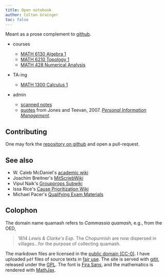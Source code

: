 ```yaml
---
title: Open notebook
author: Colton Grainger
toc: false
---
```


Meant as a prose complement to [github](https://github.com/coltongrainger/).


- courses
    - [MATH 6130 Algebra 1](alg1)
    - [MATH 6210 Topology 1](top1)
    - [MATH 428 Numerical Analysis](num)

- TA-ing
    - [MATH 1300 Calculus 1](math1300)

- admin
    - [scanned notes](raw)
    - [quotes](pim) from Jones and Teevan, 2007. [*Personal Information Management*](https://www.washington.edu/uwpress/search/books/JONPEP.html).

## Contributing

One may fork the [repository on github](https://github.com/coltongrainger/quamash) and open a pull-request.

## See also

- W. Caleb McDaniel's [academic wiki](http://wiki.wcaleb.rice.edu/)
- Joachim Breitner's [MitScriebWiki](http://mitschriebwiki.nomeata.de/)
- Vipul Naik's [Groupprops Subwiki](https://groupprops.subwiki.org/wiki/Main_Page)
- Issa Rice's [Cause Prioritization Wiki](https://causeprioritization.org/)
- Michael Pacer's [Qualifying Exam Materials](https://mpacer.org/qualifying-exam-materials/#/qualifying-exam-written-portion/)

## Colophon

The domain name quamash refers to *Cammassia quamash*, e.g., from the OED,

> 1814 *Lewis & Clarke's Exp.* The Chopunnish are now dispersed in villages...for the purpose of collecting quamash.

The markdown files are licensed in the [public domain (CC-0)](http://creativecommons.org/about/cc0). I have uploaded `pdf` files of source texts in [fair use](https://libguides.bc.edu/copyright/fairuse). The site is served with [gitit](https://github.com/jgm/gitit/), released under the [GPL](http://www.aaronsw.com/weblog/000360). The font is [Fira Sans](https://github.com/mozilla/Fira), and the mathematics is rendered with [MathJax](https://www.mathjax.org/).


